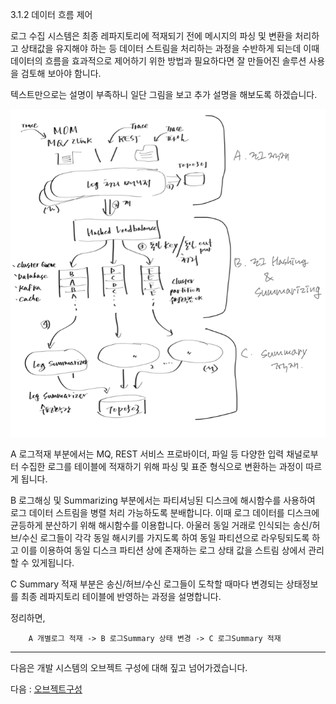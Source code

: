 3.1.2 데이터 흐름 제어

로그 수집 시스템은 최종 레파지토리에 적재되기 전에 메시지의 파싱 및 변환을 처리하고 상태값을 유지해야 하는 등 데이터 스트림을 처리하는 과정을 수반하게 되는데 이때 데이터의 흐름을 효과적으로 제어하기 위한 방법과 필요하다면 잘 만들어진 솔루션 사용을 검토해 보아야 함니다.

텍스트만으로는 설명이 부족하니 일단 그림을 보고 추가 설명을 해보도록 하겠습니다.

![데이터흐름제어](./images/fig04.데이터흐름제어.png)

A 로그적재 부분에서는 MQ, REST 서비스 프로바이더, 파일 등 다양한 입력 채널로부터 수집한 로그를 테이블에 적재하기 위해 파싱 및 표준 형식으로 변환하는 과정이 따르게 됩니다.

B 로그해싱 및 Summarizing 부분에서는 파티셔닝된 디스크에 해시함수를 사용하여 로그 데이터 스트림을 병렬 처리 가능하도록 분배합니다. 이때 로그 데이터를 디스크에 균등하게 분산하기 위해 해시함수를 이용합니다. 아울러 동일 거래로 인식되는 송신/허브/수신 로그들이 각각 동일 해시키를 가지도록 하여 동일 파티션으로 라우팅되도록 하고 이를 이용하여 동일 디스크 파티션 상에 존재하는 로그 상태 값을 스트림 상에서 관리할 수 있게됩니다.

C Summary 적재 부분은 송신/허브/수신 로그들이 도착할 때마다 변경되는 상태정보를 최종 레파지토리 테이블에 반영하는 과정을 설명합니다.

정리하면,
```
    A 개별로그 적재 -> B 로그Summary 상태 변경 -> C 로그Summary 적재
```

---

다음은 개발 시스템의 오브젝트 구성에 대해 짚고 넘어가겠습니다.

다음 : [오브젝트구성](P01-3-1-3-오브젝트구성.md) 
